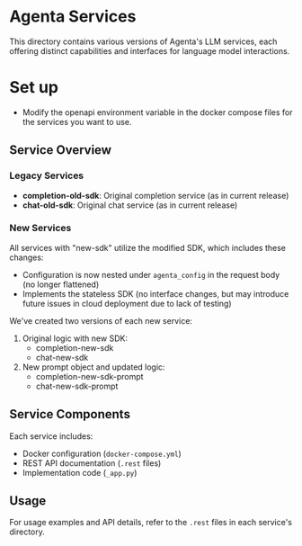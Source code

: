 # Agenta Services

This directory contains various versions of Agenta's LLM services, each offering distinct capabilities and interfaces for language model interactions.

# Set up

- Modify the openapi environment variable in the docker compose files for the services you want to use.

## Service Overview

### Legacy Services
- **completion-old-sdk**: Original completion service (as in current release)
- **chat-old-sdk**: Original chat service (as in current release)

### New Services
All services with "new-sdk" utilize the modified SDK, which includes these changes:
- Configuration is now nested under `agenta_config` in the request body (no longer flattened)
- Implements the stateless SDK (no interface changes, but may introduce future issues in cloud deployment due to lack of testing)

We've created two versions of each new service:
1. Original logic with new SDK:
   - completion-new-sdk
   - chat-new-sdk
2. New prompt object and updated logic:
   - completion-new-sdk-prompt
   - chat-new-sdk-prompt

## Service Components

Each service includes:
- Docker configuration (`docker-compose.yml`)
- REST API documentation (`.rest` files)
- Implementation code (`_app.py`)

## Usage

For usage examples and API details, refer to the `.rest` files in each service's directory.
